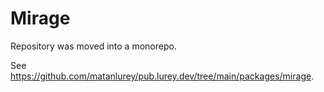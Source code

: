 # Mirage

Repository was moved into a monorepo.

See <https://github.com/matanlurey/pub.lurey.dev/tree/main/packages/mirage>.
